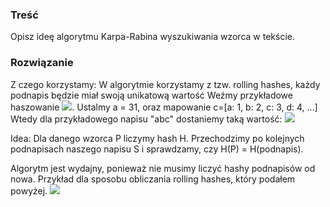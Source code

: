 ### Treść
Opisz ideę algorytmu Karpa-Rabina wyszukiwania wzorca w tekście.

### Rozwiązanie
Z czego korzystamy:
W algorytmie korzystamy z tzw. rolling hashes, każdy podnapis będzie miał swoją unikatową wartość
Weźmy przykładowe haszowanie ![](https://i.imgur.com/ZewP6db.png).
Ustalmy a = 31, oraz mapowanie c=[a: 1, b: 2, c: 3, d: 4, ...]
Wtedy dla przykładowego napisu "abc" dostaniemy taką wartość:
![](https://i.imgur.com/suVc5Pv.png)

Idea:
Dla danego wzorca P liczymy hash H.
Przechodzimy po kolejnych podnapisach naszego napisu S i sprawdzamy, czy H(P) = H(podnapis).

Algorytm jest wydajny, ponieważ nie musimy liczyć hashy podnapisów od nowa.
Przykład dla sposobu obliczania rolling hashes, który podałem powyżej.
![](https://i.imgur.com/ffTRqHq.png)
